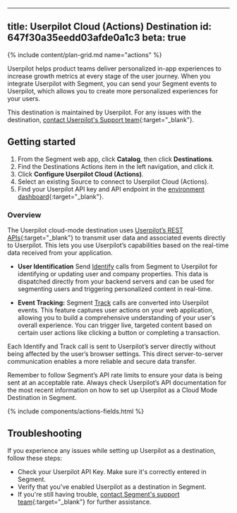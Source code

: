 
---
title: Userpilot Cloud (Actions) Destination
id: 647f30a35eedd03afde0a1c3
beta: true
---

{% include content/plan-grid.md name="actions" %}

Userpilot helps product teams deliver personalized in-app experiences to increase growth metrics at every stage of the user journey. When you integrate Userpilot with Segment, you can send your Segment events to Userpilot, which allows you to create more personalized experiences for your users.


This destination is maintained by Userpilot. For any issues with the destination, [contact Userpilot's Support team](mailto:support@userpilot.co){:target="_blank"}.


## Getting started

1. From the Segment web app, click **Catalog**, then click **Destinations**.
2. Find the Destinations Actions item in the left navigation, and click it.
3. Click **Configure Userpilot Cloud (Actions)**.
4. Select an existing Source to connect to Userpilot Cloud (Actions).
5. Find your Userpilot API key and API endpoint in the [environment dashboard](https://run.userpilot.io/environment){:target="_blank"}.

### Overview

The Userpilot cloud-mode destination uses [Userpilot’s REST APIs](https://docs.userpilot.com/article/195-identify-users-and-track-api){:target="_blank"} to transmit user data and associated events directly to Userpilot. This lets you use Userpilot’s capabilities based on the real-time data received from your application.

- **User Identification** Send [Identify](/docs/connections/spec/identify/) calls from Segment to Userpilot for identifying or updating user and company properties. This data is dispatched directly from your backend servers and can be used for segmenting users and triggering personalized content in real-time.

- **Event Tracking:** Segment [Track](/docs/connections/spec/track/) calls are converted into Userpilot events. This feature captures user actions on your web application, allowing you to build a comprehensive understanding of your user's overall experience. You can trigger live, targeted content based on certain user actions like clicking a button or completing a transaction.

Each Identify and Track call is sent to Userpilot’s server directly without being affected by the user’s browser settings. This direct server-to-server communication enables a more reliable and secure data transfer.

Remember to follow Segment’s API rate limits to ensure your data is being sent at an acceptable rate. Always check Userpilot’s API documentation for the most recent information on how to set up Userpilot as a Cloud Mode Destination in Segment.

{% include components/actions-fields.html %}


## Troubleshooting

If you experience any issues while setting up Userpilot as a destination, follow these steps:

- Check your Userpilot API Key. Make sure it's correctly entered in Segment.
- Verify that you've enabled Userpilot as a destination in Segment.
- If you're still having trouble, [contact Segment's support team](https://segment.com/help/contact/){:target="_blank"} for further assistance.